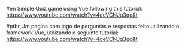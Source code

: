 #en
Simple Quiz game using Vue following this tutorial: https://www.youtube.com/watch?v=4deVCNJq3qc&t

#ptbr
Um pagina com jogo de perguntas e respostas feito utilizando o framework Vue, utilizando o seguinte tutorial: https://www.youtube.com/watch?v=4deVCNJq3qc&t
